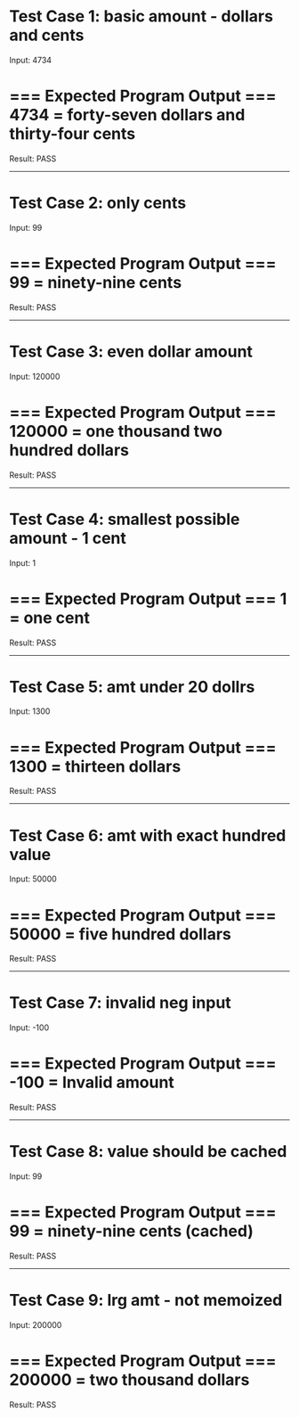 # Test Case 1: basic amount - dollars and cents
Input:
4734

=== Expected Program Output ===
4734 = forty-seven dollars and thirty-four cents
====================
Result: PASS

---

# Test Case 2: only cents
Input:
99

=== Expected Program Output ===
99 = ninety-nine cents
====================
Result: PASS

---

# Test Case 3: even dollar amount
Input:
120000

=== Expected Program Output ===
120000 = one thousand two hundred dollars
====================
Result: PASS

---

# Test Case 4: smallest possible amount - 1 cent
Input:
1

=== Expected Program Output ===
1 = one cent
====================
Result: PASS

---

# Test Case 5: amt under 20 dollrs
Input:
1300

=== Expected Program Output ===
1300 = thirteen dollars
====================
Result: PASS

---

# Test Case 6: amt with exact hundred value
Input:
50000

=== Expected Program Output ===
50000 = five hundred dollars
====================
Result: PASS

---

# Test Case 7: invalid neg input
Input:
-100

=== Expected Program Output ===
-100 = Invalid amount
====================
Result: PASS

---

# Test Case 8: value should be cached
Input:
99

=== Expected Program Output ===
99 = ninety-nine cents (cached)
====================
Result: PASS

---

# Test Case 9: lrg amt - not memoized
Input:
200000

=== Expected Program Output ===
200000 = two thousand dollars
====================
Result: PASS
